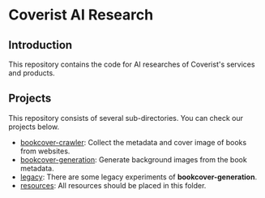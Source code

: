 # Coverist AI Research



## Introduction

This repository contains the code for AI researches of Coverist's services and products.


## Projects

This repository consists of several sub-directories. You can check our projects below.

- [bookcover-crawler](./bookcover-crawler): Collect the metadata and cover image of books from websites.
- [bookcover-generation](./bookcover-background-generation): Generate background images from the book metadata.
- [legacy](./legacy): There are some legacy experiments of **bookcover-generation**.
- [resources](./resources): All resources should be placed in this folder.
